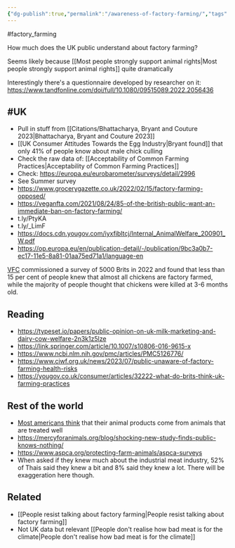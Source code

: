 ```yaml
---
{"dg-publish":true,"permalink":"/awareness-of-factory-farming/","tags":["consumer_attitudes","factory_farming"],"created":"2024-07-30T13:25:33.693+01:00","updated":"2025-10-10T23:33:37.029+01:00"}
---
```


#factory_farming 

How much does the UK public understand about factory farming?

Seems likely because [[Most people strongly support animal rights\|Most people strongly support animal rights]] quite dramatically

Interestingly there's a questionnaire developed by researcher on it: https://www.tandfonline.com/doi/full/10.1080/09515089.2022.2056436

## #UK
- Pull in stuff from [[Citations/Bhattacharya, Bryant and Couture 2023\|Bhattacharya, Bryant and Couture 2023]]
- [[UK Consumer Attitudes Towards the Egg Industry\|Bryant found]] that only 41% of people know about male chick culling
- Check the raw data of: [[Acceptability of Common Farming Practices\|Acceptability of Common Farming Practices]]
- Check: https://europa.eu/eurobarometer/surveys/detail/2996
- See Summer survey
- https://www.grocerygazette.co.uk/2022/02/15/factory-farming-opposed/
- https://veganfta.com/2021/08/24/85-of-the-british-public-want-an-immediate-ban-on-factory-farming/
- t.ly/PtyKA
- t.ly/_LimF
- https://docs.cdn.yougov.com/iyxfibltcj/Internal_AnimalWelfare_200901_W.pdf 
- https://op.europa.eu/en/publication-detail/-/publication/9bc3a0b7-ec17-11e5-8a81-01aa75ed71a1/language-en

[VFC](https://vfcfoods.com/survey-finds-consumers-kept-in-the-dark-about-factory-farming/) commissioned a survey of 5000 Brits in 2022 and found that less than 15 per cent of people knew that almost all chickens are factory farmed, while the majority of people thought that chickens were killed at 3-6 months old.

## Reading
- https://typeset.io/papers/public-opinion-on-uk-milk-marketing-and-dairy-cow-welfare-2n3k1z5lze
- https://link.springer.com/article/10.1007/s10806-016-9615-x
- https://www.ncbi.nlm.nih.gov/pmc/articles/PMC5126776/
- https://www.ciwf.org.uk/news/2023/07/public-unaware-of-factory-farming-health-risks
- https://yougov.co.uk/consumer/articles/32222-what-do-brits-think-uk-farming-practices

## Rest of the world
- [Most americans think](https://www.sentienceinstitute.org/aft-survey-2021) that their animal products come from animals that are treated well
- https://mercyforanimals.org/blog/shocking-new-study-finds-public-knows-nothing/
- https://www.aspca.org/protecting-farm-animals/aspca-surveys
- When asked if they knew much about the industrial meat industry, 52% of Thais said they knew a bit and 8% said they knew a lot. There will be exaggeration here though.
## Related
- [[People resist talking about factory farming\|People resist talking about factory farming]]
- Not UK data but relevant [[People don't realise how bad meat is for the climate\|People don't realise how bad meat is for the climate]]

